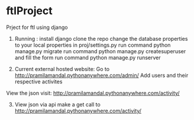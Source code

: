 # ftlProject
Prject for ftl using django

1. Running :
  install django
  clone the repo
  change the database properties to your local properties in proj/settings.py
  run command python manage.py migrate
  run command python manage.py createsuperuser and fill the form
  run command python manage.py runserver
  
2. Current external hosted website:
  Go to http://pramilamandal.pythonanywhere.com/admin/
  Add users and their respective activites
  
  View the json visit: http://pramilamandal.pythonanywhere.com/activity/
 
3. View json via api
  make a get call to http://pramilamandal.pythonanywhere.com/activity/
 
  
